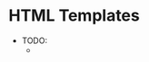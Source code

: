 # HTML Templates

- TODO:
  - <script>-tag Nachteile
  - Benutzung

## Einführung

- Bisher nur im Backend verfügbar in PHP oder Ruby z.B.
- Kommt jetzt auch in den Browser
- Bisher durch Mustache.js oder AngularJS


## Bisherige templatetisierung im Browser

### Via hidden div-Element

```
<div style="display: none;">
  <div>
    <img src="myimage.jpg">
  </div>
</div>
```

*Nachteil:*
- Resources werden geladen, auch wenn man sie nicht braucht, da sie ja nicht angezeigt werden sollen
- Resourcen und Performance verschwendung


### Via script-Element:

```
<script type="text/template">
  <div>
    <img src="myimage.jpg">
  </div>
</script>
```

*Nachteil:*
- TODO


## <template> Tag

```
<template id="mytemplate">
  <img src=""> <!-- dynamically populate at runtime -->
  <div class="text"></div>
</template>
```

### Vorteile

- Fertiges Gerüst an HTML
- Werden in DOM geladen, aber nicht angezeigt
- <script> Tags werden nicht ausgeführt, Stylesheets/Bilder nicht geladen, Medien nicht abgespielt
- Sind im Dokument versteckt, man kann nicht in den DOM des <templates> traversieren
  z.B. `document.querySelector('#mytemplate .text') == null`
- Mit JavaScript kann auf das Template zugegriffen werden und es an anderer Stelle dynamisch einbinden
- Es muss mit Javascript kein Code erzeugt werden, man kann ihn einfach aus dem DOM nehmen und wiederbenutzen
- Sind standartisiert (http://www.w3.org/TR/html5/scripting-1.html#the-template-element) (als einzige Technologie des Web Components Technology Stacks)
- Browserunterstüzung gut, bis auf Internet Explorer un Edge
![Bild: Brwoserunterstützung des HTML Template Tags](https://github.com/Glur4k/BATHWebComponents/tree/master/docs/release/2-Web%20Components%20nach%20W3C/2-Web%20Components%20Technology%20Stack/images/Templates_Browserunterstuetzung.jpg "Template Tag Browserunterstzützung. Quelle: http://caniuse.com/#search=template")

### Benutzung


## Quellen
- O'Reilly Buch "Developing Web Components"
- https://developer.mozilla.org/de/docs/Web/HTML/Element/template
- http://www.html5rocks.com/en/tutorials/webcomponents/template/
- http://webcomponents.org/articles/introduction-to-template-element/
- http://caniuse.com/#search=template
- http://www.webcomponentsshift.com/#13
